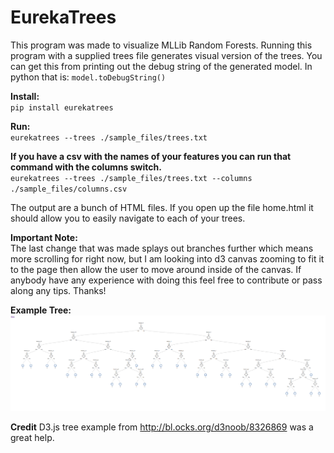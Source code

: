 EurekaTrees
==============

This program was made to visualize MLLib Random Forests. Running this program with a supplied trees file generates 
visual version of the trees. You can get this from printing out the debug string of the generated model. In python that is:
`model.toDebugString()`

**Install:**<br>
`pip install eurekatrees`

**Run:**<br>
`eurekatrees --trees ./sample_files/trees.txt`

**If you have a csv with the names of your features you can run that command with the columns switch.**<br>
`eurekatrees --trees ./sample_files/trees.txt --columns ./sample_files/columns.csv`

The output are a bunch of HTML files. If you open up the file home.html it should allow you to easily 
navigate to each of your trees.

**Important Note:**<br>
The last change that was made splays out branches further which means more scrolling for right now, but I am looking into d3 canvas zooming to fit it to the page then allow the user to move around inside of the canvas. If anybody have any experience with doing this feel free to contribute or pass along any tips. Thanks!

**Example Tree:**
![Example Tree](ExampleTree.png)

**Credit**
D3.js tree example from http://bl.ocks.org/d3noob/8326869 was a great help.

